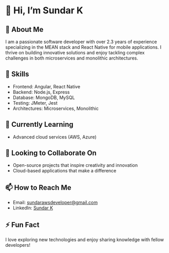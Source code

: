 # 👋 Hi, I’m Sundar K

## 💼 About Me
I am a passionate software developer with over 2.3 years of experience specializing in the MEAN stack and React Native for mobile applications. I thrive on building innovative solutions and enjoy tackling complex challenges in both microservices and monolithic architectures.

## 👀 Skills
- Frontend: Angular, React Native
- Backend: Node.js, Express
- Database: MongoDB, MySQL
- Testing: JMeter, Jest
- Architectures: Microservices, Monolithic

## 🌱 Currently Learning
- Advanced cloud services (AWS, Azure)


## 💞️ Looking to Collaborate On
- Open-source projects that inspire creativity and innovation
- Cloud-based applications that make a difference

## 📫 How to Reach Me
- Email: sundarawsdeveloper@gmail.com
- LinkedIn: [Sundar K](https://www.linkedin.com/in/sundarclouddev/)

## ⚡ Fun Fact
I love exploring new technologies and enjoy sharing knowledge with fellow developers!
